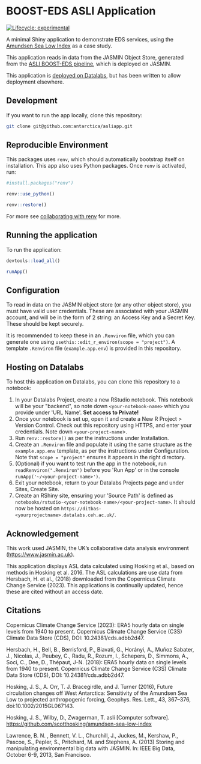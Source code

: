 # BOOST-EDS ASLI Application
  <!-- badges: start -->
  [![Lifecycle: experimental](https://img.shields.io/badge/lifecycle-experimental-orange.svg)](https://lifecycle.r-lib.org/articles/stages.html#experimental)
  <!-- badges: end -->
A minimal Shiny application to demonstrate EDS services, using the [Amundsen Sea Low Index](https://github.com/scotthosking/amundsen-sea-low-index) as a case study.

This application reads in data from the JASMIN Object Store, generated from the [ASLI BOOST-EDS pipeline](https://github.com/antarctica/boost-eds-pipeline), which is deployed on JASMIN. 

This application is [deployed on Datalabs](https://ditbas-asliapp.datalabs.ceh.ac.uk/), but has been written to allow deployment elsewhere.

## Development
If you want to run the app locally, clone this repository:

```bash
git clone git@github.com:antarctica/asliapp.git
```

## Reproducible Environment
This packages uses `renv`, which should automatically bootstrap itself on installation. This app also uses Python packages. Once `renv` is activated, run:

```r
#install.packages("renv")

renv::use_python()

renv::restore()
```
For more see [collaborating with renv](https://rstudio.github.io/renv/articles/collaborating.html#:~:text=We%20recommend%20using%20a%20version,via%20renv%3A%3Ainit()%20.) for more.

## Running the application
To run the application:
```r
devtools::load_all()

runApp()
```

## Configuration
To read in data on the JASMIN object store (or any other object store), you must have valid user credentials. These are associated with your JASMIN account, and will be in the form of 2 string: an Access Key and a Secret Key. These should be kept securely.

It is recommended to keep these in an `.Renviron` file, which you can generate one using `usethis::edit_r_environ(scope = "project")`. A template `.Renviron` file (`example.app.env`) is provided in this repository.

## Hosting on Datalabs
To host this application on Datalabs, you can clone this repository to a notebook:
1. In your Datalabs Project, create a new RStudio notebook. This notebook will be your "backend", so note down `<your-notebook-name>` which you provide under 'URL Name'. **Set access to Private!**
2. Once your notebook is set up, open it and create a New R Project > Version Control. Check out this repository using HTTPS, and enter your credentials. Note down `<your-project-name`>.
3. Run `renv::restore()` as per the instructions under Installation.
4. Create an `.Renviron` file and populate it using the same structure as the `example.app.env` template, as per the instructions under Configuration. Note that `scope = "project"` ensures it appears in the right directory.
5. (Optional) if you want to test run the app in the notebook, run `readRenviron(".Renviron")` before you 'Run App' or in the console `runApp('~/<your-project-name>')`.
6. Exit your notebook, return to your Datalabs Projects page and under Sites, Create Site.
7. Create an RShiny site, ensuring your 'Source Path' is defined as `notebooks/rstudio-<your-notebook-name>/<your-project-name>`. It should now be hosted on `https://ditbas-<yourprojectname>.datalabs.ceh.ac.uk/`.

## Acknowledgement
This work used JASMIN, the UK’s collaborative data analysis environment (https://www.jasmin.ac.uk).

This application displays ASL data calculated using Hosking et al., based on methods in Hosking et al. 2016. The ASL calculations are use data from Hersbach, H. et al., (2018) downloaded from the Copernicus Climate Change Service (2023). This applications is continually updated, hence these are cited without an access date.

## Citations

Copernicus Climate Change Service (2023): ERA5 hourly data on single levels from 1940 to present. Copernicus Climate Change Service (C3S) Climate Data Store (CDS), DOI: 10.24381/cds.adbb2d47.

Hersbach, H., Bell, B., Berrisford, P., Biavati, G., Horányi, A., Muñoz Sabater, J., Nicolas, J., Peubey, C., Radu, R., Rozum, I., Schepers, D., Simmons, A., Soci, C., Dee, D., Thépaut, J-N. (2018): ERA5 hourly data on single levels from 1940 to present. Copernicus Climate Change Service (C3S) Climate Data Store (CDS), DOI: 10.24381/cds.adbb2d47.

Hosking, J. S., A. Orr, T. J. Bracegirdle, and J. Turner (2016), Future circulation changes off West Antarctica: Sensitivity of the Amundsen Sea Low to projected anthropogenic forcing, Geophys. Res. Lett., 43, 367–376, doi:10.1002/2015GL067143.

Hosking, J. S., Wilby, D., Zwagerman, T. asli [Computer software]. https://github.com/scotthosking/amundsen-sea-low-index

Lawrence, B. N. , Bennett, V. L., Churchill, J., Juckes, M., Kershaw, P., Pascoe, S., Pepler, S., Pritchard, M. and Stephens, A. (2013) Storing and manipulating environmental big data with JASMIN. In: IEEE Big Data, October 6-9, 2013, San Francisco.
